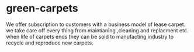 # green-carpets
We offer subscription to customers with a business model  of lease carpet.
we take care off every thing from  maintianing ,cleaning and replacment  etc.
when life of carpets ends they can be sold to manufacting industry to recycle and reproduce new carpets.
